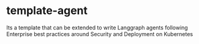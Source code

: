 # template-agent
Its a template that can be extended to write Langgraph agents following Enterprise best practices around Security and Deployment on Kubernetes
